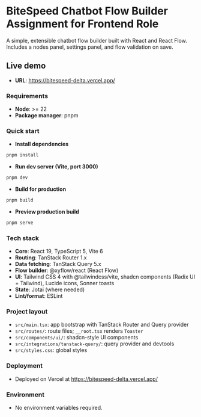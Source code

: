 # BiteSpeed Chatbot Flow Builder Assignment for Frontend Role

A simple, extensible chatbot flow builder built with React and React Flow. Includes a nodes panel, settings panel, and flow validation on save.

## Live demo

- **URL**: <https://bitespeed-delta.vercel.app/>

### Requirements

- **Node**: >= 22
- **Package manager**: pnpm

### Quick start

- **Install dependencies**

```bash
pnpm install
```

- **Run dev server (Vite, port 3000)**

```bash
pnpm dev
```

- **Build for production**

```bash
pnpm build
```

- **Preview production build**

```bash
pnpm serve
```

### Tech stack

- **Core**: React 19, TypeScript 5, Vite 6
- **Routing**: TanStack Router 1.x
- **Data fetching**: TanStack Query 5.x
- **Flow builder**: @xyflow/react (React Flow)
- **UI**: Tailwind CSS 4 with @tailwindcss/vite, shadcn components (Radix UI + Tailwind), Lucide icons, Sonner toasts
- **State**: Jotai (where needed)
- **Lint/format**: ESLint

### Project layout

- `src/main.tsx`: app bootstrap with TanStack Router and Query provider
- `src/routes/`: route files; `__root.tsx` renders `Toaster`
- `src/components/ui/`: shadcn-style UI components
- `src/integrations/tanstack-query/`: query provider and devtools
- `src/styles.css`: global styles

### Deployment

- Deployed on Vercel at <https://bitespeed-delta.vercel.app/>

### Environment

- No environment variables required.
